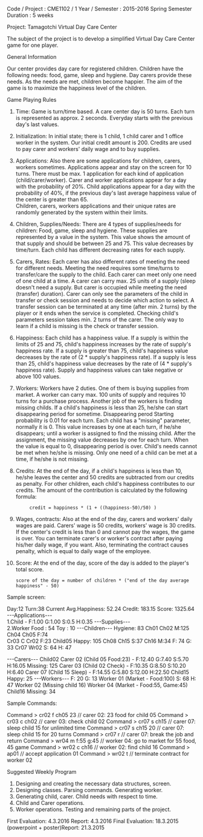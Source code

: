 Code / Project     :  CME1102 / 1
Year / Semester	:  2015-2016 Spring Semester 
Duration	      :  5 weeks


Project:  Tamagotchi Virtual Day Care Center

The subject of the project is to develop a simplified 
Virtual Day Care Center game for one player.

General Information

Our center provides day care for registered children. Children have the following needs: food, game, sleep and hygiene. Day carers provide these needs. As the needs are met, children become happier. The aim of the game is to maximize the happiness level of the children. 

Game Playing Rules

1. Time: Game is turn/time based. A care center day is 50 turns. Each turn is represented as approx. 2 seconds. Everyday starts with the previous day's last values.  

2. Initialization: In initial state; there is 1 child, 1 child carer and 1 office worker in the system. Our initial credit amount is 200. Credits are used to pay carer and workers' daily wage and to buy supplies.

3. Applications: Also there are some applications for children, carers, workers sometimes. Applications appear and stay on the screen for 10 turns. There must be max. 1 application for each kind of application (child/carer/worker). Carer and worker applications appear for a day with the probability of 20%. Child applications appear for a day with the probability of 40%, if the previous day's last average happiness value of the center is greater than 65.     
		Children, carers, workers applications and their unique rates are randomly generated by the system within their limits.

4. Children, Supplies/Needs: There are 4 types of supplies/needs for children: Food, game, sleep and hygiene. These supplies are represented by a value in the system. This value shows the amount of that supply and should be between 25 and 75. This value decreases by time/turn. Each child has different decreasing rates for each supply.

5. Carers, Rates: Each carer has also different rates of meeting the need for different needs. Meeting the need requires some time/turns to transfer/care the supply to the child.
		Each carer can meet only one need of one child at a time. A carer can carry max. 25 units of a supply (sleep doesn't need a supply. But carer is occupied while meeting the need (transfer) duration).
		Carer can only see the parameters of the child in transfer or check session and needs to decide which action to select. A transfer session can be terminated at any time (after min. 2 turns) by the player or it ends when the service is completed.
		Checking child's parameters session takes min. 2 turns of the carer. 
		The only way to learn if a child is missing is the check or transfer session.

6. Happiness: Each child has a happiness value. If a supply is within the limits of 25 and 75, child's happiness increases by the rate of supply's happiness rate. If a supply is greater than 75, child's happiness value decreases by the rate of (2 * supply's happiness rate). If a supply is less than 25, child's happiness value decreases by the rate of (4 * supply's happiness rate). Supply and happiness values can take negative or above 100 values. 

7. Workers: Workers have 2 duties. One of them is buying supplies from market. A worker can carry max. 100 units of supply and requires 10 turns for a purchase process. Another job of the workers is finding missing childs. If a child's happiness is less than 25, he/she can start disappearing period for sometime. Disappearing perod Starting probability is 0.01 for each turn. 
		Each child has a "missing" parameter, normally it is 0. This value increases by one at each turn, if he/she disappears; until a worker is assigned to find the missing child. After the assignment, the missing value decreases by one for each turn. When the value is equal to 0, disappearing period is over.
		Child's needs cannot be met when he/she is missing. Only one need of a child can be met at a time, if he/she is not missing.
	
8. Credits: At the end of the day, if a child's happiness is less than 10, he/she leaves the center and 50 credits are subtracted from our credits as penalty. For other children, each child's happiness contributes to our credits. The amount of the contribution is calculated by the following formula: 
         
    		credit = happiness * (1 + ((happiness-50)/50) )

9. Wages, contracts: Also at the end of the day, carers and workers' daily wages are paid. Carers' wage is 50 credits, workers' wage is 30 credits. If the center's credit is less than 0 and cannot pay the wages, the game is over. You can terminate carer's or worker's contract after paying his/her daily wage, if you want. Also, terminating the contract causes penalty, which is equal to daily wage of the employee.  

10. Score: At the end of the day, score of the day is added to the player's total score.

     	score of the day = number of children * ("end of the day average happiness" - 50)  

Sample screen:

 
Day:12  Turn:38    Current Avg.Happiness: 52.24    Credit: 183.15    Score: 1325.64         
---Applications---                                                                    
1.Child - F:1.00  G:1.00  S:0.5  H:0.35                              ---Supplies---                                   
2.Worker                                                             Food   : 54
                                                                     Toy    : 10
---Children---                                                       Hygiene: 83
Ch01         Ch02 M:125   Ch04         Ch05 F:74              
             Cr03 C                    Cr02 F:23                     Child05 
                                                                     Happy: 105 
Ch08         Ch15 S:37    Ch16 M:34                                  F: 74  G: 33
             Cr07         Wr02                                       S: 64  H: 47
                                                                     
---Carers---                                                         Child02
Carer 02 (Child 05 Food:23)  - F:12.40  G:7.40  S:5.70  H:16.05      Missing: 125
Carer 03 (Child 02 Check)    - F:10.35  G:8.50  S:10.20 H:6.40
Carer 07 (Child 15 Sleep)    - F:14.55  G:5.80  S:12.00 H:22.50      Child15
                                                                     Happy: 25
---Workers---                                                        F: 20  G: 13
Worker 01 (Market - Food:100)                                        S: 68  H: 47
Worker 02 (Missing child 16) 
Worker 04 (Market - Food:55, Game:45)                                Child16
                                                                     Missing: 34


Sample Commands:

Command > cr02 f ch05 23      // carer 02: 23 food for child 05
Command > cr03 c ch02         // carer 03: check child 02 
Command > cr07 s ch15         // carer 07: sleep child 15 for unlimited time 
Command > cr07 s ch15 20      // carer 07: sleep child 15 for 20 turns
Command > cr07 r              // carer 07: break the job and return 
Command > wr04 m f:55 g:45    // worker 04: go to market for 55 food, 45 game
Command > wr02 c ch16         // worker 02: find child 16
Command > ap01                // accept application 01
Command > wr02 t              // terminate contract for worker 02

Suggested Weekly Program

1. Designing and creating the necessary data structures, screen. 
2. Designing classes. Parsing commands. Generating worker.
3. Generating child, carer. Child needs with respect to time.
4. Child and Carer operations.
5. Worker operations. Testing and remaining parts of the project.



First Evaluation: 4.3.2016    Report: 4.3.2016
Final Evaluation: 18.3.2015   (powerpoint + poster)Report: 21.3.2015                           

